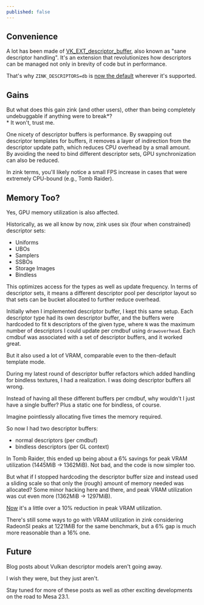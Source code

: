 ```yaml
---
published: false
---
```

## Convenience

A lot has been made of [VK_EXT_descriptor_buffer](https://www.khronos.org/blog/vk-ext-descriptor-buffer), also known as "sane descriptor handling". It's an extension that revolutionizes how descriptors can be managed not only in brevity of code but in performance.

That's why `ZINK_DESCRIPTORS=db` is [now the default](https://gitlab.freedesktop.org/mesa/mesa/-/merge_requests/21398) wherever it's supported.

## Gains
But what does this gain zink (and other users), other than being completely undebuggable if anything were to break\*?\
\* It won't, trust me.

One nicety of descriptor buffers is performance. By swapping out descriptor templates for buffers, it removes a layer of indirection from the descriptor update path, which reduces CPU overhead by a small amount. By avoiding the need to bind different descriptor sets, GPU synchronization can also be reduced.

In zink terms, you'll likely notice a small FPS increase in cases that were extremely CPU-bound (e.g., Tomb Raider).

## Memory Too?
Yes, GPU memory utilization is also affected.

Historically, as we all know by now, zink uses six (four when constrained) descriptor sets:
* Uniforms
* UBOs
* Samplers
* SSBOs
* Storage Images
* Bindless

This optimizes access for the types as well as update frequency. In terms of descriptor sets, it means a different descriptor pool per descriptor layout so that sets can be bucket allocated to further reduce overhead.

Initially when I implemented descriptor buffer, I kept this same setup. Each descriptor type had its own descriptor buffer, and the buffers were hardcoded to fit `N` descriptors of the given type, where `N` was the maximum number of descriptors I could update per cmdbuf using `drawoverhead`. Each cmdbuf was associated with a set of descriptor buffers, and it worked great.

But it also used a lot of VRAM, comparable even to the then-default template mode.

During my latest round of descriptor buffer refactors which added handling for bindless textures, I had a realization. I was doing descriptor buffers all wrong.

Instead of having all these different buffers per cmdbuf, why wouldn't I just have a single buffer? Plus a static one for bindless, of course.

Imagine pointlessly allocating five times the memory required.

So now I had two descriptor buffers:
* normal descriptors (per cmdbuf)
* bindless descriptors (per GL context)

In Tomb Raider, this ended up being about a 6% savings for peak VRAM utilization (1445MiB -> 1362MiB). Not bad, and the code is now simpler too.

But what if I stopped hardcoding the descriptor buffer size and instead used a sliding scale so that only the (rough) amount of memory needed was allocated? Some minor hacking here and there, and peak VRAM utilization was cut even more (1362MiB -> 1297MiB).

[Now](https://gitlab.freedesktop.org/mesa/mesa/-/merge_requests/21246) it's a little over a 10% reduction in peak VRAM utilization.

There's still some ways to go with VRAM utilization in zink considering RadeonSI peaks at 1221MiB for the same benchmark, but a 6% gap is much more reasonable than a 16% one.

## Future
Blog posts about Vulkan descriptor models aren't going away.

I wish they were, but they just aren't.

Stay tuned for more of these posts as well as other exciting developments on the road to Mesa 23.1.